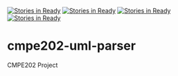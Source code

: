 [![Stories in Ready](https://badge.waffle.io/adelsadr/CMPE202-UML-Parser.png?label=ready&title=Ready)](https://waffle.io/adelsadr/CMPE202-UML-Parser)
[![Stories in Ready](https://badge.waffle.io/adelsadr/CMPE202-UML-Parser.png?label=ready&title=Ready)](https://waffle.io/adelsadr/CMPE202-UML-Parser)
[![Stories in Ready](https://badge.waffle.io/adelsadr/CMPE202-UML-Parser.png?label=ready&title=Ready)](https://waffle.io/adelsadr/CMPE202-UML-Parser)
[![Stories in Ready](https://badge.waffle.io/binoymichael/cmpe202-uml-parser.png?label=ready&title=Ready)](https://waffle.io/binoymichael/cmpe202-uml-parser)
# cmpe202-uml-parser
CMPE202 Project
